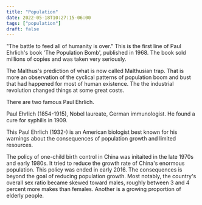 ```yaml
---
title: "Population"
date: 2022-05-18T10:27:15-06:00
tags: ["population"]
draft: false
---
```


"The battle to feed all of humanity is over." This is the first line of Paul Ehrlich's book 'The Population Bomb', published in 1968. The book sold millions of copies and was taken very seriously.

The Malthus's prediction of what is now called Malthusian trap. That is more an observation of the cyclical patterns of population boom and bust that had happened for most of human existence. The the industrial revolution changed things at some great costs. 

There are two famous Paul Ehrlich.

Paul Ehrlich (1854-1915), Nobel laureate, German immunologist. He found a cure for syphilis in 1909.

This Paul Ehrlich (1932-) is an American biologist best known for his warnings about the consequences of population growth and limited resources.

The policy of one-child birth control in China was initaited in the late 1970s and early 1980s. It tried to reduce the growth rate of China's enormous population. This policy was ended in early 2016. The consequences is beyond the goal of reducing population growth. Most notably, the country's overall sex ratio became skewed toward males, roughly between 3 and 4 percent more makes than females. Another is a growing proportion of elderly people.

